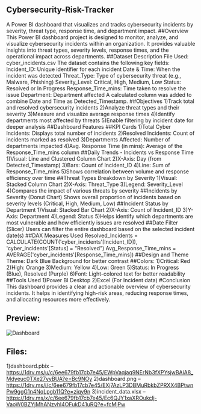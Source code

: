 ## Cybersecurity-Risk-Tracker
A Power BI dashboard that visualizes and tracks cybersecurity incidents by severity, threat type, response time, and department impact.
##Overview
This Power BI dashboard project is designed to monitor, analyze, and visualize cybersecurity incidents within an organization. It provides valuable insights into threat types, severity levels, response times, and the operational impact across departments.
##Dataset Description
File Used: cyber_incidents.csv
The dataset contains the following key fields:
Incident_ID: Unique identifier for each incident
Date & Time: When the incident was detected
Threat_Type: Type of cybersecurity threat (e.g., Malware, Phishing)
Severity_Level: Critical, High, Medium, Low
Status: Resolved or In Progress
Response_Time_mins: Time taken to resolve the issue
Department: Department affected
A calculated column was added to combine Date and Time as Detected_Timestamp.
##Objectives
1)Track total and resolved cybersecurity incidents
2)Analyze threat types and their severity
3)Measure and visualize average response times
4)Identify departments most affected by threats
5)Enable filtering by incident date for deeper analysis
##Dashboard Features
##KPI Cards
1)Total Cyber Incidents: Displays total number of incidents
2)Resolved Incidents: Count of incidents marked as resolved
3)Departments Affected: Number of departments impacted
4)Avg. Response Time (in mins): Average of the Response_Time_mins column
##Daily Trends - Incidents vs Response Time
1)Visual: Line and Clustered Column Chart
2)X-Axis: Day (from Detected_Timestamp)
3)Bars: Count of Incident_ID
4)Line: Sum of Response_Time_mins
5)Shows correlation between volume and response efficiency over time
##Threat Types Breakdown by Severity
1)Visual: Stacked Column Chart
2)X-Axis: Threat_Type
3)Legend: Severity_Level
4)Compares the impact of various threats by severity
##Incidents by Severity (Donut Chart)
Shows overall proportion of incidents based on severity levels (Critical, High, Medium, Low)
##Incident Status by Department
1)Visual: Stacked Bar Chart
2)X-Axis: Count of Incident_ID
3)Y-Axis: Department
4)Legend: Status
5)Helps identify which departments are most vulnerable and how efficiently issues are resolved
##Date Filter (Slicer)
Users can filter the entire dashboard based on the selected incident date(s)
##DAX Measures Used
Resolved_Incidents = CALCULATE(COUNT('cyber_incidents'[Incident_ID]), 'cyber_incidents'[Status] = "Resolved")
Avg_Response_Time_mins = AVERAGE('cyber_incidents'[Response_Time_mins])
##Design and Theme
Theme: Dark Blue Background for better contrast
##Colors:
1)Critical: Red
2)High: Orange
3)Medium: Yellow
4)Low: Green
5)Status: In Progress (Blue), Resolved (Purple)
6)Font: Light-colored text for better readability
##Tools Used
1)Power BI Desktop
2)Excel (For Incident data)
#Conclusion
This dashboard provides a clear and actionable overview of cybersecurity incidents. It helps in identifying high-risk areas, reducing response times, and allocating resources more effectively.
## Preview:
![Dashboard](https://github.com/user-attachments/assets/aa60f86f-31db-4004-b0ac-1810a74bc56b)
## Files:
1)dashboard.pbix – https://1drv.ms/u/c/6ee679fb17cb7e45/EWpVaqjaq9NErNb3fXPYsjwBAiA8_Mdyeuc0TXe27yyBUA?e=Bc9NOy
2)dashboard.png – https://1drv.ms/i/c/6ee679fb17cb7e45/EXj7AzLP3DBMuRbkbZPRXX4BPtwnPw9ggG1n4NqLpgb11Q?e=ziqy9n
3)incident_data.xlsx – https://1drv.ms/x/c/6ee679fb17cb7e45/Ec6QJY1xaXROukclj-VaoW0BZYjMhANzvhl4OFukD41uRQ?e=fcMjPw



